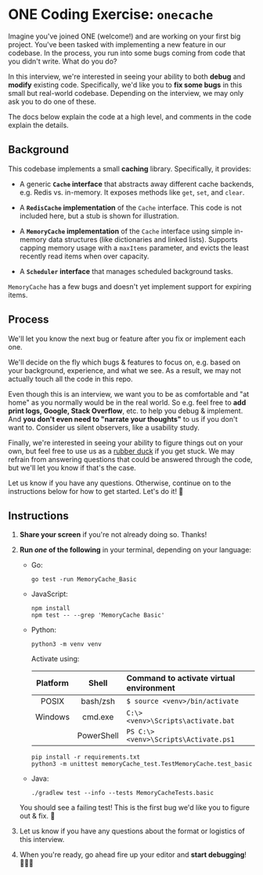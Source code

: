 # ONE Coding Exercise: `onecache`

Imagine you've joined ONE (welcome!) and are working on your first big project.
You've been tasked with implementing a new feature in our codebase.
In the process, you run into some bugs coming from code that you didn't write.
What do you do?

In this interview, we're interested in seeing your ability to both
**debug** and **modify** existing code.
Specifically, we'd like you to **fix some bugs** in this small but
real-world codebase. Depending on the interview, we may only ask you to do
one of these.

The docs below explain the code at a high level, and comments in the code explain the details.

## Background

This codebase implements a small **caching** library. Specifically, it provides:

- A generic **`Cache` interface** that abstracts away different cache backends,
  e.g. Redis vs. in-memory. It exposes methods like `get`, `set`, and `clear`.

- A **`RedisCache` implementation** of the `Cache` interface.
  This code is not included here, but a stub is shown for illustration.

- A **`MemoryCache` implementation** of the `Cache` interface using simple
  in-memory data structures (like dictionaries and linked lists).
  Supports capping memory usage with a `maxItems` parameter,
  and evicts the least recently read items when over capacity.

- A **`Scheduler` interface** that manages scheduled background tasks.

`MemoryCache` has a few bugs and doesn't yet implement support for expiring items.

## Process

We'll let you know the next bug or feature after you fix or implement each one.

We'll decide on the fly which bugs & features to focus on,
e.g. based on your background, experience, and what we see.
As a result, we may not actually touch all the code in this repo.

Even though this is an interview, we want you to be as comfortable and "at home"
as you normally would be in the real world.
So e.g. feel free to **add print logs, Google, Stack Overflow**, etc.
to help you debug & implement.
And **you don't even need to "narrate your thoughts"** to us if you don't want to.
Consider us silent observers, like a usability study.

Finally, we're interested in seeing your ability to figure things out on your own,
but feel free to use us as a [rubber duck](https://en.wikipedia.org/wiki/Rubber_duck_debugging)
if you get stuck.
We may refrain from answering questions that could be answered through the code,
but we'll let you know if that's the case.

Let us know if you have any questions. Otherwise, continue on to the instructions below
for how to get started. Let's do it! 🚀

## Instructions

1.  **Share your screen** if you're not already doing so. Thanks!

2.  **Run _one_ of the following** in your terminal, depending on your language:

    - Go:

      ```
      go test -run MemoryCache_Basic
      ```

    - JavaScript:

      ```
      npm install
      npm test -- --grep 'MemoryCache Basic'
      ```

    - Python:

      ```
      python3 -m venv venv
      ```

      Activate using:

      | Platform |    Shell   | Command to activate virtual environment |
      |:--------:|:----------:|:----------------------------------------|
      | POSIX    | bash/zsh   |     `$ source <venv>/bin/activate`      |
      | Windows  | cmd.exe    |   `C:\> <venv>\Scripts\activate.bat`    |
      |          | PowerShell |  `PS C:\> <venv>\Scripts\Activate.ps1`  |

      ```
      pip install -r requirements.txt
      python3 -m unittest memoryCache_test.TestMemoryCache.test_basic
      ```

    - Java:

      ```
      ./gradlew test --info --tests MemoryCacheTests.basic
      ```

    You should see a failing test!
    This is the first bug we'd like you to figure out & fix. 🐞

3.  Let us know if you have any questions
    about the format or logistics of this interview.

4.  When you're ready, go ahead fire up your editor and **start debugging**! 👩🏽‍💻
